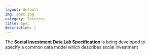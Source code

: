 ```yaml
---
layout: default
img: spec.jpg
category: Services
title: Spec
description: |
---
```

  The [**Social Investment Data Lab Specification**](http://social-finance-data-specification.readthedocs.io/en/latest/)
  is being developed to specify a common data model which describes social investment
